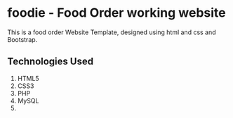 # foodie - Food Order working website
This is a food order Website Template, designed using html and css and Bootstrap.

## Technologies Used
1. HTML5
2. CSS3
3. PHP
4. MySQL
5. 
